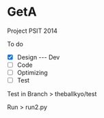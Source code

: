 GetA
====

Project PSIT 2014

To do
- [X] Design --- Dev
- [ ] Code 
- [ ] Optimizing
- [ ] Test

Test in Branch > theballkyo/test

Run > run2.py
